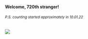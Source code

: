 #### Welcome, 720th stranger!

###### <sup>P.S. counting started approximately in 10.01.22</sup>

<img src="https://kraftwerk28.pp.ua/vcnt.png"></img>
